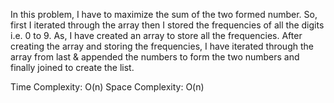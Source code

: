 In this problem, I have to maximize the sum of the two formed number. So, first I iterated through the array then I stored the frequencies of all the digits i.e. 0 to 9. As, I have created an array to store all the frequencies.
After creating the array and storing the frequencies, I have iterated through the array from last & appended the numbers to form the two numbers and finally joined to create the list.

Time Complexity: O(n)
Space Complexity: O(n)
